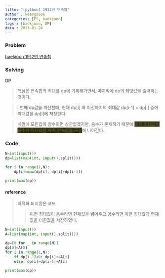 ```yaml
---
title: "[python] 1912번 연속합"
author : keemgdeok
categories: [PS, baekjoon]
tags : [baekjoon, DP]
data : 2023-01-24
---
```



### Problem
[baekjoon 1912번 연속합](https://www.acmicpc.net/problem/1912)

  

### Solving
DP
> 핵심은 연속합의 최대를 dp에 기록해가면서, 마지막에 dp의 최댓값을 출력하는 것이다.

> i 번째 dp값을 계산할때, 현재 dp[i] 와 이전까지의 최대값 dp[i-1] + dp[i] 중에 최대값을 dp[i]에 저장한다.

> 배열에 모든값이 양수이면 상관없겠지만, 음수가 존재하기 때문에 <span style="background-color:#333300">이전 최대값이 음수가 아니라면 계속 연속합을 구성</span>해 나아간다.


### Code
```py
N=int(input())
dp=list(map(int, input().split()))

for i in range(1,N):
    dp[i]=max(dp[i], dp[i]+dp[i-1])
    
print(max(dp))
```


#### reference

> 최적화 되지않은 코드
>> 이전 최대값이 음수라면 현재값을 넣어주고 양수라면 이전 최대값과 현재값을 더한값을 저장하였다.

```py
N=int(input())
A=list(map(int, input().split()))

dp=[0 for _ in range(N)]
dp[0]=A[0]
for i in range(1,N):
    if dp[i-1]<0: dp[i]+=A[i]
    else: dp[i]=dp[i-1]+A[i]
    
print(max(dp))
```


